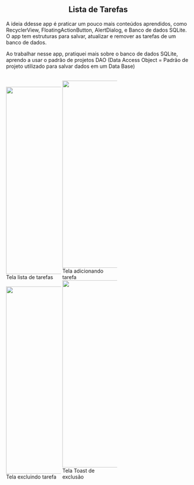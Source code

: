 <h2 align="center">Lista de Tarefas</h2>

<p>A ideia ddesse app é praticar um pouco mais conteúdos aprendidos, como RecyclerView,
FloatingActionButton, AlertDialog, e Banco de dados SQLite.
O app tem estruturas para salvar, atualizar e remover as tarefas de um banco de dados.
</p>
<p>Ao trabalhar nesse app, pratiquei mais sobre o banco de dados SQLite, aprendo a usar o
padrão de projetos DAO (Data Access Object = Padrão de projeto utilizado para salvar dados em um Data Base)</p>
<br>


<!DOCTYPE html>
<div class="box">
    <img height="512" width="265" src="https://i.ibb.co/r6RvhL4/lista-1.png"/>
    <span> Tela lista de tarefas </span>
</div>
<div class="box">
    <img height="512" width="265" src="https://i.ibb.co/JmkhGGb/lista-2.png"/>
    <span> Tela adicionando tarefa </span>
</div>

<style>
div.box {
	width: 150px;
	display: inline-block;
}
</style>
<br>
<!DOCTYPE html>
<div class="box">
    <img height="512" width="265" src="https://i.ibb.co/Wsc39x4/lista-3.png"/>
    <span> Tela excluindo tarefa </span>
</div>
<div class="box">
    <img height="512" width="265" src="https://i.ibb.co/19MDZr9/lista-4.png"/>
    <span> Tela Toast de exclusão </span>
</div>

<style>
div.box {
	width: 150px;
	display: inline-block;
}
</style>